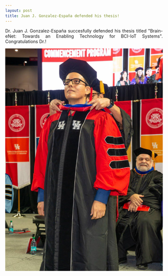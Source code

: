 ```yaml
---
layout: post
title: Juan J. Gonzalez-España defended his thesis!
---
```


<p align="justify"> Dr. Juan J. Gonzalez-España succesfully defended his thesis titled "Brain-eNet: Towards an Enabling Technology for BCI-IoT Systems". Congratulations Dr.! 

<div style="text-align:center"><img src="/photos/Grad_Jose.jpg" width="600" /></div>
